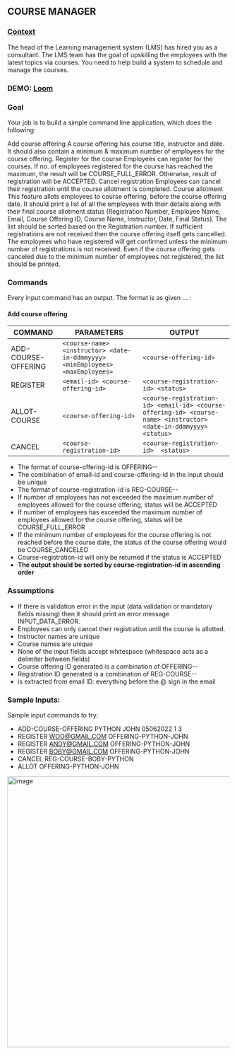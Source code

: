 ## COURSE MANAGER

### [Context](https://www.geektrust.com/challenge/course-scheduling?utm_campaign=atwc&utm_content=atwc&utm_medium=email&utm_source=product)
The head of the Learning management system (LMS) has hired you as a consultant. The LMS team has the goal of upskilling the employees with the latest topics via courses. You need to help build a system to schedule and manage the courses. 


### DEMO: [Loom](https://www.loom.com/share/156b7974317a4fa8b5b86efe55431721?sid=20f93450-1cd5-48b0-902c-6d4b82d0c9b2)
### Goal
Your job is to build a simple command line application, which does the following:

Add course offering
A course offering has course title, instructor and date.
It should also contain a minimum & maximum number of employees for the course offering.
Register for the course
Employees can register for the courses.
If no. of employees registered for the course has reached the maximum, the result will be COURSE_FULL_ERROR.
Otherwise, result of registration will be ACCEPTED.
Cancel registration
Employees can cancel their registration until the course allotment is completed.
Course allotment
This feature allots employees to course offering, before the course offering date.
It should print a list of all the employees with their details along with their final course allotment status (Registration Number, Employee Name, Email, Course Offering ID, Course Name, Instructor, Date, Final Status). The list should be sorted based on the Registration number.
If sufficient registrations are not received then the course offering itself gets cancelled.
The employees who have registered will get confirmed unless the minimum number of registrations is not received.
Even if the course offering gets canceled due to the minimum number of employees not registered, the list should be printed. 


### Commands
Every input command has an output. The format is as given
<COMMAND> <parameter-1>...<parameter-n> :	<OUTPUT>

#### Add course offering 

| COMMAND              | PARAMETERS                                                                   | OUTPUT                                                                                                            |
|----------------------|------------------------------------------------------------------------------|-------------------------------------------------------------------------------------------------------------------|
| ADD-COURSE-OFFERING  | `<course-name> <instructor> <date-in-ddmmyyyy> <minEmployees> <maxEmployees>` | `<course-offering-id>`                                                                                            |
|REGISTER	 | `<email-id> <course-offering-id>`                                            | `<course-registration-id> <status>`                                                                               |
|ALLOT-COURSE	| `<course-offering-id>`                                                       | 	`<course-registration-id> <email-id> <course-offering-id> <course-name> <instructor> <date-in-ddmmyyyy> <status>` |
|CANCEL| `<course-registration-id>`| 	`<course-registration-id>  <status>`                                                                              |

- The format of course-offering-id is OFFERING-<COURSE-NAME>-<INSTRUCTOR>
-  The combination of email-id and course-offering-id in the input should be unique
-  The format of course-registration-id is REG-COURSE-<EMPLOYEE-NAME>-<COURSE-NAME>
-  If number of employees has not exceeded the maximum number of employees allowed for the course offering, status will be ACCEPTED
-  If number of employees has exceeded the maximum number of employees allowed for the course offering, status will be COURSE_FULL_ERROR
-  If the minimum number of employees for the course offering is not reached before the course date, the status of the course offering would be COURSE_CANCELED
-  Course-registration-id will only be returned if the status is ACCEPTED 
- **The output should be sorted by course-registration-id in ascending order**

### Assumptions
- If there is validation error in the input (data validation or mandatory fields missing) then it should print an error message INPUT_DATA_ERROR.
- Employees can only cancel their registration until the course is allotted.
- Instructor names are unique
- Course names are unique
- None of the input fields accept whitespace (whitespace acts as a delimiter between fields)
- Course offering ID generated is a combination of OFFERING-<COURSENAME>-<INSTRUCTORNAME>
- Registration ID generated is a combination of REG-COURSE-<EMPLOYEENAME>-<COURSENAME>
- <EMPLOYEENAME> is extracted from email ID: everything before the @ sign in the email 

### Sample Inputs: 
Sample input commands to try: 
- ADD-COURSE-OFFERING PYTHON JOHN 05062022 1 3
- REGISTER WOO@GMAIL.COM OFFERING-PYTHON-JOHN
- REGISTER ANDY@GMAIL.COM OFFERING-PYTHON-JOHN
- REGISTER BOBY@GMAIL.COM OFFERING-PYTHON-JOHN
- CANCEL REG-COURSE-BOBY-PYTHON
- ALLOT OFFERING-PYTHON-JOHN
<img width="613" alt="image" src="https://github.com/lo0oper/CourseManager/assets/110278052/51e135c6-d96b-4cf0-9b07-4a71b27afb86">

